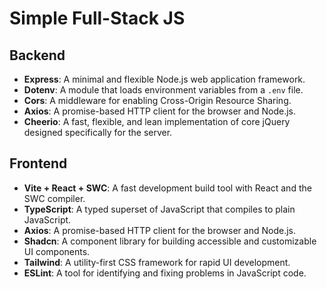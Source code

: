 # Simple Full-Stack JS

## Backend

- **Express**: A minimal and flexible Node.js web application framework.
- **Dotenv**: A module that loads environment variables from a `.env` file.
- **Cors**: A middleware for enabling Cross-Origin Resource Sharing.
- **Axios**: A promise-based HTTP client for the browser and Node.js.
- **Cheerio**: A fast, flexible, and lean implementation of core jQuery designed specifically for the server.

## Frontend

- **Vite + React + SWC**: A fast development build tool with React and the SWC compiler.
- **TypeScript**: A typed superset of JavaScript that compiles to plain JavaScript.
- **Axios**: A promise-based HTTP client for the browser and Node.js.
- **Shadcn**: A component library for building accessible and customizable UI components.
- **Tailwind**: A utility-first CSS framework for rapid UI development.
- **ESLint**: A tool for identifying and fixing problems in JavaScript code.

